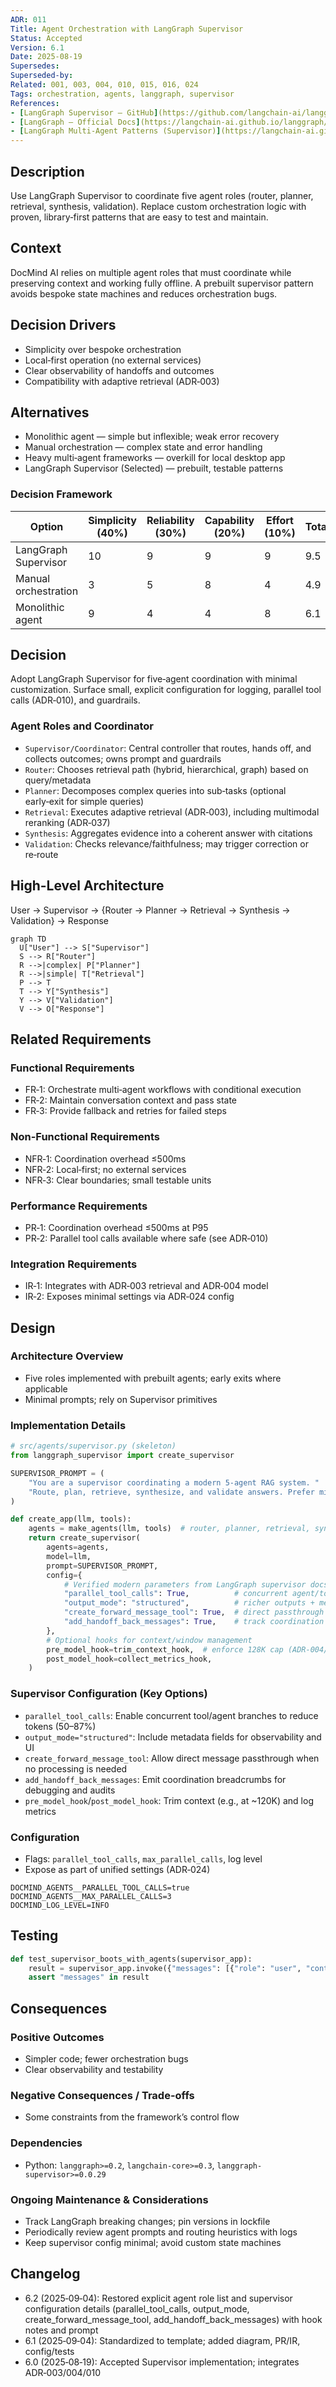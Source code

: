 ```yaml
---
ADR: 011
Title: Agent Orchestration with LangGraph Supervisor
Status: Accepted
Version: 6.1
Date: 2025-08-19
Supersedes:
Superseded-by:
Related: 001, 003, 004, 010, 015, 016, 024
Tags: orchestration, agents, langgraph, supervisor
References:
- [LangGraph Supervisor — GitHub](https://github.com/langchain-ai/langgraph-supervisor-py)
- [LangGraph — Official Docs](https://langchain-ai.github.io/langgraph/)
- [LangGraph Multi‑Agent Patterns (Supervisor)](https://langchain-ai.github.io/langgraph/concepts/agentic_concepts/#multi-agent)
---
```


## Description

Use LangGraph Supervisor to coordinate five agent roles (router, planner, retrieval, synthesis, validation). Replace custom orchestration logic with proven, library‑first patterns that are easy to test and maintain.

## Context

DocMind AI relies on multiple agent roles that must coordinate while preserving context and working fully offline. A prebuilt supervisor pattern avoids bespoke state machines and reduces orchestration bugs.

## Decision Drivers

- Simplicity over bespoke orchestration
- Local‑first operation (no external services)
- Clear observability of handoffs and outcomes
- Compatibility with adaptive retrieval (ADR‑003)

## Alternatives

- Monolithic agent — simple but inflexible; weak error recovery
- Manual orchestration — complex state and error handling
- Heavy multi‑agent frameworks — overkill for local desktop app
- LangGraph Supervisor (Selected) — prebuilt, testable patterns

### Decision Framework

| Option                       | Simplicity (40%) | Reliability (30%) | Capability (20%) | Effort (10%) | Total | Decision      |
| --------------------------- | ---------------- | ----------------- | ---------------- | ------------ | ----- | ------------- |
| LangGraph Supervisor        | 10               | 9                 | 9                | 9            | 9.5   | ✅ Selected    |
| Manual orchestration        | 3                | 5                 | 8                | 4            | 4.9   | Rejected      |
| Monolithic agent            | 9                | 4                 | 4                | 8            | 6.1   | Rejected      |

## Decision

Adopt LangGraph Supervisor for five‑agent coordination with minimal customization. Surface small, explicit configuration for logging, parallel tool calls (ADR‑010), and guardrails.

### Agent Roles and Coordinator

- `Supervisor/Coordinator`: Central controller that routes, hands off, and collects outcomes; owns prompt and guardrails
- `Router`: Chooses retrieval path (hybrid, hierarchical, graph) based on query/metadata
- `Planner`: Decomposes complex queries into sub‑tasks (optional early‑exit for simple queries)
- `Retrieval`: Executes adaptive retrieval (ADR‑003), including multimodal reranking (ADR‑037)
- `Synthesis`: Aggregates evidence into a coherent answer with citations
- `Validation`: Checks relevance/faithfulness; may trigger correction or re‑route

## High-Level Architecture

User → Supervisor → {Router → Planner → Retrieval → Synthesis → Validation} → Response

```mermaid
graph TD
  U["User"] --> S["Supervisor"]
  S --> R["Router"]
  R -->|complex| P["Planner"]
  R -->|simple| T["Retrieval"]
  P --> T
  T --> Y["Synthesis"]
  Y --> V["Validation"]
  V --> O["Response"]
```

## Related Requirements

### Functional Requirements

- FR‑1: Orchestrate multi‑agent workflows with conditional execution
- FR‑2: Maintain conversation context and pass state
- FR‑3: Provide fallback and retries for failed steps

### Non-Functional Requirements

- NFR‑1: Coordination overhead ≤500ms
- NFR‑2: Local‑first; no external services
- NFR‑3: Clear boundaries; small testable units

### Performance Requirements

- PR‑1: Coordination overhead ≤500ms at P95
- PR‑2: Parallel tool calls available where safe (see ADR‑010)

### Integration Requirements

- IR‑1: Integrates with ADR‑003 retrieval and ADR‑004 model
- IR‑2: Exposes minimal settings via ADR‑024 config

## Design

### Architecture Overview

- Five roles implemented with prebuilt agents; early exits where applicable
- Minimal prompts; rely on Supervisor primitives

### Implementation Details

```python
# src/agents/supervisor.py (skeleton)
from langgraph_supervisor import create_supervisor

SUPERVISOR_PROMPT = (
    "You are a supervisor coordinating a modern 5‑agent RAG system. "
    "Route, plan, retrieve, synthesize, and validate answers. Prefer minimal steps."
)

def create_app(llm, tools):
    agents = make_agents(llm, tools)  # router, planner, retrieval, synthesis, validation
    return create_supervisor(
        agents=agents,
        model=llm,
        prompt=SUPERVISOR_PROMPT,
        config={
            # Verified modern parameters from LangGraph supervisor docs
            "parallel_tool_calls": True,          # concurrent agent/tool paths
            "output_mode": "structured",          # richer outputs + metadata
            "create_forward_message_tool": True,  # direct passthrough when needed
            "add_handoff_back_messages": True,    # track coordination handoffs
        },
        # Optional hooks for context/window management
        pre_model_hook=trim_context_hook,  # enforce 128K cap (ADR‑004/010)
        post_model_hook=collect_metrics_hook,
    )
```

### Supervisor Configuration (Key Options)

- `parallel_tool_calls`: Enable concurrent tool/agent branches to reduce tokens (50–87%)
- `output_mode="structured"`: Include metadata fields for observability and UI
- `create_forward_message_tool`: Allow direct message passthrough when no processing is needed
- `add_handoff_back_messages`: Emit coordination breadcrumbs for debugging and audits
- `pre_model_hook`/`post_model_hook`: Trim context (e.g., at ~120K) and log metrics

### Configuration

- Flags: `parallel_tool_calls`, `max_parallel_calls`, log level
- Expose as part of unified settings (ADR‑024)

```env
DOCMIND_AGENTS__PARALLEL_TOOL_CALLS=true
DOCMIND_AGENTS__MAX_PARALLEL_CALLS=3
DOCMIND_LOG_LEVEL=INFO
```

## Testing

```python
def test_supervisor_boots_with_agents(supervisor_app):
    result = supervisor_app.invoke({"messages": [{"role": "user", "content": "hi"}]})
    assert "messages" in result
```

## Consequences

### Positive Outcomes

- Simpler code; fewer orchestration bugs
- Clear observability and testability

### Negative Consequences / Trade-offs

- Some constraints from the framework’s control flow

### Dependencies

- Python: `langgraph>=0.2`, `langchain-core>=0.3`, `langgraph-supervisor>=0.0.29`

### Ongoing Maintenance & Considerations

- Track LangGraph breaking changes; pin versions in lockfile
- Periodically review agent prompts and routing heuristics with logs
- Keep supervisor config minimal; avoid custom state machines

## Changelog

- 6.2 (2025‑09‑04): Restored explicit agent role list and supervisor configuration details (parallel_tool_calls, output_mode, create_forward_message_tool, add_handoff_back_messages) with hook notes and prompt
- 6.1 (2025‑09‑04): Standardized to template; added diagram, PR/IR, config/tests
- 6.0 (2025‑08‑19): Accepted Supervisor implementation; integrates ADR‑003/004/010
